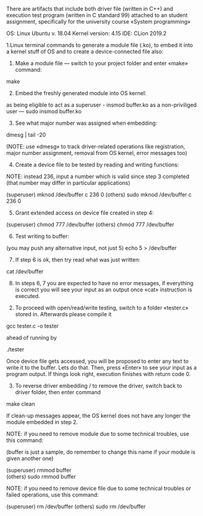 There are artifacts that include both driver file (written in C++) and execution test program (written in C standard 99) 
attached to an student assignment, specifically for the university course «System programming»  

OS: Linux Ubuntu v. 18.04
Kernel version: 4.15
IDE: CLion 2019.2

1.Linux terminal commands to generate a module file (.ko), to embed it into a kernel stuff of OS and to create a device-connected file also: 
      
1) Make a module file — switch to your project folder and enter «make» command:

make

2) Embed the freshly generated module into OS kernel:

as being eligible to act as a superuser - insmod buffer.ko
as a non-priviliged user — sudo insmod buffer.ko

3) See what major number was assigned when embedding:

dmesg | tail -20 

(NOTE: use «dmesg» to track driver-related operations like registration, major number assignment, removal from OS kernel, error messages too)   

4) Create a device file to be tested by reading and writing functions:

NOTE: instead 236, input a number which is valid since step 3 completed (that number may differ in particular applications)

(superuser) mknod /dev/buffer c 236 0 
(others) sudo mknod /dev/buffer c 236 0 

5) Grant extended access on device file created in step 4:
 
(superuser) chmod 777 /dev/buffer
(others) chmod 777 /dev/buffer 

6) Test writing to buffer:

(you may push any alternative input, not just 5) echo 5 > /dev/buffer 

7) If step 6 is ok, then try read what was just written:

cat /dev/buffer

8) In steps 6, 7 you are expected to have no error messages, if everything is correct you will see your input as an output once «cat» instruction is executed.



2. To proceed with open/read/write testing, switch to a folder «tester.c» stored in. Afterwards please compile it 

gcc tester.c -o  tester

ahead of running by

./tester

Once device file gets accessed, you will be proposed to enter any text to write it to the buffer. Lets do that.
Then, press «Enter» to see your input as a program output. If things look right, execution finishes with return code 0.

3. To reverse driver embedding / to remove the driver, switch back to driver folder, then enter command

make clean 

If clean-up messages appear, the OS kernel does not have any longer the module embedded in step 2.

NOTE: if you need to remove module due to some technical troubles, use this command:

(buffer is just a sample, do remember to change this name if your module is given another one) 

(superuser) rmmod buffer  
(others) sudo rmmod buffer  

NOTE: if you need to remove device file due to some technical troubles or failed operations, use this command:           

(superuser) rm /dev/buffer
(others) sudo rm /dev/buffer
